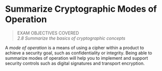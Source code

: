 # Summarize Cryptographic Modes of Operation

> EXAM OBJECTIVES COVERED  
> _2.8 Summarize the basics of cryptographic concepts_

A _mode of operation_ is a means of using a cipher within a product to achieve a security goal, such as confidentiality or integrity. Being able to summarize modes of operation will help you to implement and support security controls such as digital signatures and transport encryption.